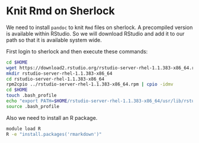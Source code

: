 # Knit Rmd on Sherlock

We need to install `pandoc` to knit `Rmd` files on sherlock. A precompiled version is available within RStudio. So we will download RStudio and add it to our path so that it is available system wide.

First login to sherlock and then execute these commands:

```bash
cd $HOME
wget https://download2.rstudio.org/rstudio-server-rhel-1.1.383-x86_64.rpm
mkdir rstudio-server-rhel-1.1.383-x86_64
cd rstudio-server-rhel-1.1.383-x86_64
rpm2cpio ../rstudio-server-rhel-1.1.383-x86_64.rpm | cpio -idmv
cd $HOME
touch .bash_profile
echo "export PATH=$HOME/rstudio-server-rhel-1.1.383-x86_64/usr/lib/rstudio-server/bin/pandoc:$PATH" >> .bash_profile
source .bash_profile
```

Also we need to install an R package.

```bash
module load R
R -e "install.packages('rmarkdown')"
```

